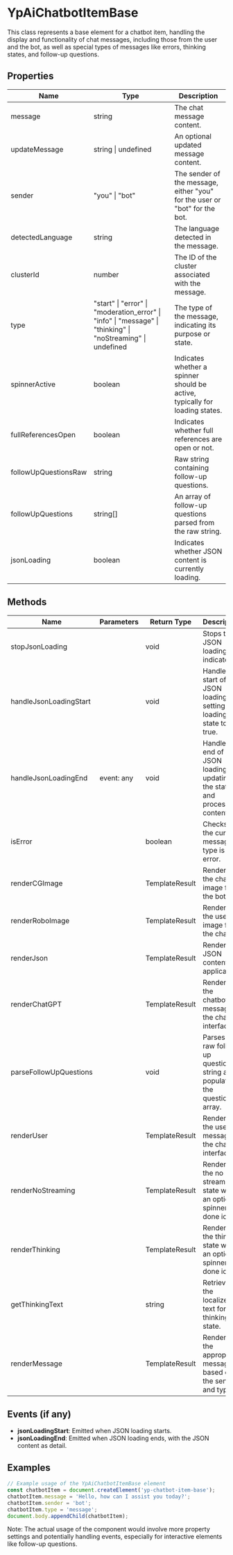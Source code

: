 # YpAiChatbotItemBase

This class represents a base element for a chatbot item, handling the display and functionality of chat messages, including those from the user and the bot, as well as special types of messages like errors, thinking states, and follow-up questions.

## Properties

| Name                   | Type                                  | Description                                                                 |
|------------------------|---------------------------------------|-----------------------------------------------------------------------------|
| message                | string                                | The chat message content.                                                   |
| updateMessage          | string \| undefined                   | An optional updated message content.                                        |
| sender                 | "you" \| "bot"                        | The sender of the message, either "you" for the user or "bot" for the bot.  |
| detectedLanguage       | string                                | The language detected in the message.                                       |
| clusterId              | number                                | The ID of the cluster associated with the message.                          |
| type                   | "start" \| "error" \| "moderation_error" \| "info" \| "message" \| "thinking" \| "noStreaming" \| undefined | The type of the message, indicating its purpose or state.                   |
| spinnerActive          | boolean                               | Indicates whether a spinner should be active, typically for loading states. |
| fullReferencesOpen     | boolean                               | Indicates whether full references are open or not.                          |
| followUpQuestionsRaw   | string                                | Raw string containing follow-up questions.                                  |
| followUpQuestions      | string[]                              | An array of follow-up questions parsed from the raw string.                 |
| jsonLoading            | boolean                               | Indicates whether JSON content is currently loading.                        |

## Methods

| Name                    | Parameters | Return Type | Description                                                                 |
|-------------------------|------------|-------------|-----------------------------------------------------------------------------|
| stopJsonLoading         |            | void        | Stops the JSON loading indicator.                                           |
| handleJsonLoadingStart  |            | void        | Handles the start of JSON loading, setting the loading state to true.       |
| handleJsonLoadingEnd    | event: any | void        | Handles the end of JSON loading, updating the state and processing content. |
| isError                 |            | boolean     | Checks if the current message type is an error.                             |
| renderCGImage           |            | TemplateResult | Renders the chatbot image for the bot.                                      |
| renderRoboImage         |            | TemplateResult | Renders the user image for the chat.                                        |
| renderJson              |            | TemplateResult | Renders JSON content if applicable.                                         |
| renderChatGPT           |            | TemplateResult | Renders the chatbot's message in the chat interface.                        |
| parseFollowUpQuestions  |            | void        | Parses the raw follow-up questions string and populates the questions array.|
| renderUser              |            | TemplateResult | Renders the user's message in the chat interface.                           |
| renderNoStreaming       |            | TemplateResult | Renders the no streaming state with an optional spinner or done icon.       |
| renderThinking          |            | TemplateResult | Renders the thinking state with an optional spinner or done icon.           |
| getThinkingText         |            | string      | Retrieves the localized text for the thinking state.                        |
| renderMessage           |            | TemplateResult | Renders the appropriate message based on the sender and type.               |

## Events (if any)

- **jsonLoadingStart**: Emitted when JSON loading starts.
- **jsonLoadingEnd**: Emitted when JSON loading ends, with the JSON content as detail.

## Examples

```typescript
// Example usage of the YpAiChatbotItemBase element
const chatbotItem = document.createElement('yp-chatbot-item-base');
chatbotItem.message = 'Hello, how can I assist you today?';
chatbotItem.sender = 'bot';
chatbotItem.type = 'message';
document.body.appendChild(chatbotItem);
```

Note: The actual usage of the component would involve more property settings and potentially handling events, especially for interactive elements like follow-up questions.